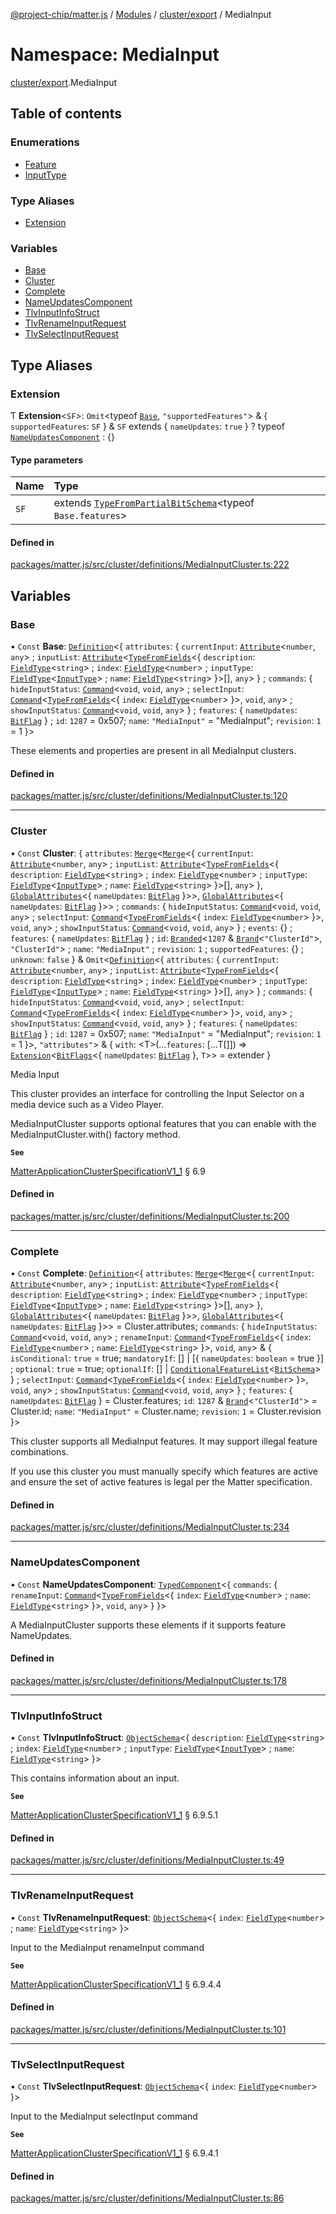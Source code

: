 [@project-chip/matter.js](../README.md) / [Modules](../modules.md) / [cluster/export](cluster_export.md) / MediaInput

# Namespace: MediaInput

[cluster/export](cluster_export.md).MediaInput

## Table of contents

### Enumerations

- [Feature](../enums/cluster_export.MediaInput.Feature.md)
- [InputType](../enums/cluster_export.MediaInput.InputType.md)

### Type Aliases

- [Extension](cluster_export.MediaInput.md#extension)

### Variables

- [Base](cluster_export.MediaInput.md#base)
- [Cluster](cluster_export.MediaInput.md#cluster)
- [Complete](cluster_export.MediaInput.md#complete)
- [NameUpdatesComponent](cluster_export.MediaInput.md#nameupdatescomponent)
- [TlvInputInfoStruct](cluster_export.MediaInput.md#tlvinputinfostruct)
- [TlvRenameInputRequest](cluster_export.MediaInput.md#tlvrenameinputrequest)
- [TlvSelectInputRequest](cluster_export.MediaInput.md#tlvselectinputrequest)

## Type Aliases

### Extension

Ƭ **Extension**\<`SF`\>: `Omit`\<typeof [`Base`](cluster_export.MediaInput.md#base), ``"supportedFeatures"``\> & \{ `supportedFeatures`: `SF`  } & `SF` extends \{ `nameUpdates`: ``true``  } ? typeof [`NameUpdatesComponent`](cluster_export.MediaInput.md#nameupdatescomponent) : {}

#### Type parameters

| Name | Type |
| :------ | :------ |
| `SF` | extends [`TypeFromPartialBitSchema`](schema_export.md#typefrompartialbitschema)\<typeof `Base.features`\> |

#### Defined in

[packages/matter.js/src/cluster/definitions/MediaInputCluster.ts:222](https://github.com/project-chip/matter.js/blob/dfd1dc35/packages/matter.js/src/cluster/definitions/MediaInputCluster.ts#L222)

## Variables

### Base

• `Const` **Base**: [`Definition`](cluster_export.ClusterFactory.md#definition)\<\{ `attributes`: \{ `currentInput`: [`Attribute`](cluster_export.md#attribute)\<`number`, `any`\> ; `inputList`: [`Attribute`](cluster_export.md#attribute)\<[`TypeFromFields`](tlv_export.md#typefromfields)\<\{ `description`: [`FieldType`](../interfaces/tlv_export.FieldType.md)\<`string`\> ; `index`: [`FieldType`](../interfaces/tlv_export.FieldType.md)\<`number`\> ; `inputType`: [`FieldType`](../interfaces/tlv_export.FieldType.md)\<[`InputType`](../enums/cluster_export.MediaInput.InputType.md)\> ; `name`: [`FieldType`](../interfaces/tlv_export.FieldType.md)\<`string`\>  }\>[], `any`\>  } ; `commands`: \{ `hideInputStatus`: [`Command`](cluster_export.md#command)\<`void`, `void`, `any`\> ; `selectInput`: [`Command`](cluster_export.md#command)\<[`TypeFromFields`](tlv_export.md#typefromfields)\<\{ `index`: [`FieldType`](../interfaces/tlv_export.FieldType.md)\<`number`\>  }\>, `void`, `any`\> ; `showInputStatus`: [`Command`](cluster_export.md#command)\<`void`, `void`, `any`\>  } ; `features`: \{ `nameUpdates`: [`BitFlag`](schema_export.md#bitflag-1)  } ; `id`: ``1287`` = 0x507; `name`: ``"MediaInput"`` = "MediaInput"; `revision`: ``1`` = 1 }\>

These elements and properties are present in all MediaInput clusters.

#### Defined in

[packages/matter.js/src/cluster/definitions/MediaInputCluster.ts:120](https://github.com/project-chip/matter.js/blob/dfd1dc35/packages/matter.js/src/cluster/definitions/MediaInputCluster.ts#L120)

___

### Cluster

• `Const` **Cluster**: \{ `attributes`: [`Merge`](util_export.md#merge)\<[`Merge`](util_export.md#merge)\<\{ `currentInput`: [`Attribute`](cluster_export.md#attribute)\<`number`, `any`\> ; `inputList`: [`Attribute`](cluster_export.md#attribute)\<[`TypeFromFields`](tlv_export.md#typefromfields)\<\{ `description`: [`FieldType`](../interfaces/tlv_export.FieldType.md)\<`string`\> ; `index`: [`FieldType`](../interfaces/tlv_export.FieldType.md)\<`number`\> ; `inputType`: [`FieldType`](../interfaces/tlv_export.FieldType.md)\<[`InputType`](../enums/cluster_export.MediaInput.InputType.md)\> ; `name`: [`FieldType`](../interfaces/tlv_export.FieldType.md)\<`string`\>  }\>[], `any`\>  }, [`GlobalAttributes`](cluster_export.md#globalattributes-1)\<\{ `nameUpdates`: [`BitFlag`](schema_export.md#bitflag-1)  }\>\>, [`GlobalAttributes`](cluster_export.md#globalattributes-1)\<\{ `nameUpdates`: [`BitFlag`](schema_export.md#bitflag-1)  }\>\> ; `commands`: \{ `hideInputStatus`: [`Command`](cluster_export.md#command)\<`void`, `void`, `any`\> ; `selectInput`: [`Command`](cluster_export.md#command)\<[`TypeFromFields`](tlv_export.md#typefromfields)\<\{ `index`: [`FieldType`](../interfaces/tlv_export.FieldType.md)\<`number`\>  }\>, `void`, `any`\> ; `showInputStatus`: [`Command`](cluster_export.md#command)\<`void`, `void`, `any`\>  } ; `events`: {} ; `features`: \{ `nameUpdates`: [`BitFlag`](schema_export.md#bitflag-1)  } ; `id`: [`Branded`](util_export.md#branded)\<``1287`` & [`Brand`](util_export.md#brand)\<``"ClusterId"``\>, ``"ClusterId"``\> ; `name`: ``"MediaInput"`` ; `revision`: ``1`` ; `supportedFeatures`: {} ; `unknown`: ``false``  } & `Omit`\<[`Definition`](cluster_export.ClusterFactory.md#definition)\<\{ `attributes`: \{ `currentInput`: [`Attribute`](cluster_export.md#attribute)\<`number`, `any`\> ; `inputList`: [`Attribute`](cluster_export.md#attribute)\<[`TypeFromFields`](tlv_export.md#typefromfields)\<\{ `description`: [`FieldType`](../interfaces/tlv_export.FieldType.md)\<`string`\> ; `index`: [`FieldType`](../interfaces/tlv_export.FieldType.md)\<`number`\> ; `inputType`: [`FieldType`](../interfaces/tlv_export.FieldType.md)\<[`InputType`](../enums/cluster_export.MediaInput.InputType.md)\> ; `name`: [`FieldType`](../interfaces/tlv_export.FieldType.md)\<`string`\>  }\>[], `any`\>  } ; `commands`: \{ `hideInputStatus`: [`Command`](cluster_export.md#command)\<`void`, `void`, `any`\> ; `selectInput`: [`Command`](cluster_export.md#command)\<[`TypeFromFields`](tlv_export.md#typefromfields)\<\{ `index`: [`FieldType`](../interfaces/tlv_export.FieldType.md)\<`number`\>  }\>, `void`, `any`\> ; `showInputStatus`: [`Command`](cluster_export.md#command)\<`void`, `void`, `any`\>  } ; `features`: \{ `nameUpdates`: [`BitFlag`](schema_export.md#bitflag-1)  } ; `id`: ``1287`` = 0x507; `name`: ``"MediaInput"`` = "MediaInput"; `revision`: ``1`` = 1 }\>, ``"attributes"``\> & \{ `with`: \<T\>(...`features`: [...T[]]) => [`Extension`](cluster_export.MediaInput.md#extension)\<[`BitFlags`](schema_export.md#bitflags)\<\{ `nameUpdates`: [`BitFlag`](schema_export.md#bitflag-1)  }, `T`\>\> = extender }

Media Input

This cluster provides an interface for controlling the Input Selector on a media device such as a Video Player.

MediaInputCluster supports optional features that you can enable with the MediaInputCluster.with() factory
method.

**`See`**

[MatterApplicationClusterSpecificationV1_1](../interfaces/spec_export.MatterApplicationClusterSpecificationV1_1.md) § 6.9

#### Defined in

[packages/matter.js/src/cluster/definitions/MediaInputCluster.ts:200](https://github.com/project-chip/matter.js/blob/dfd1dc35/packages/matter.js/src/cluster/definitions/MediaInputCluster.ts#L200)

___

### Complete

• `Const` **Complete**: [`Definition`](cluster_export.ClusterFactory.md#definition)\<\{ `attributes`: [`Merge`](util_export.md#merge)\<[`Merge`](util_export.md#merge)\<\{ `currentInput`: [`Attribute`](cluster_export.md#attribute)\<`number`, `any`\> ; `inputList`: [`Attribute`](cluster_export.md#attribute)\<[`TypeFromFields`](tlv_export.md#typefromfields)\<\{ `description`: [`FieldType`](../interfaces/tlv_export.FieldType.md)\<`string`\> ; `index`: [`FieldType`](../interfaces/tlv_export.FieldType.md)\<`number`\> ; `inputType`: [`FieldType`](../interfaces/tlv_export.FieldType.md)\<[`InputType`](../enums/cluster_export.MediaInput.InputType.md)\> ; `name`: [`FieldType`](../interfaces/tlv_export.FieldType.md)\<`string`\>  }\>[], `any`\>  }, [`GlobalAttributes`](cluster_export.md#globalattributes-1)\<\{ `nameUpdates`: [`BitFlag`](schema_export.md#bitflag-1)  }\>\>, [`GlobalAttributes`](cluster_export.md#globalattributes-1)\<\{ `nameUpdates`: [`BitFlag`](schema_export.md#bitflag-1)  }\>\> = Cluster.attributes; `commands`: \{ `hideInputStatus`: [`Command`](cluster_export.md#command)\<`void`, `void`, `any`\> ; `renameInput`: [`Command`](cluster_export.md#command)\<[`TypeFromFields`](tlv_export.md#typefromfields)\<\{ `index`: [`FieldType`](../interfaces/tlv_export.FieldType.md)\<`number`\> ; `name`: [`FieldType`](../interfaces/tlv_export.FieldType.md)\<`string`\>  }\>, `void`, `any`\> & \{ `isConditional`: ``true`` = true; `mandatoryIf`: [] \| [\{ `nameUpdates`: `boolean` = true }] ; `optional`: ``true`` = true; `optionalIf`: [] \| [`ConditionalFeatureList`](cluster_export.md#conditionalfeaturelist)\<[`BitSchema`](schema_export.md#bitschema)\>  } ; `selectInput`: [`Command`](cluster_export.md#command)\<[`TypeFromFields`](tlv_export.md#typefromfields)\<\{ `index`: [`FieldType`](../interfaces/tlv_export.FieldType.md)\<`number`\>  }\>, `void`, `any`\> ; `showInputStatus`: [`Command`](cluster_export.md#command)\<`void`, `void`, `any`\>  } ; `features`: \{ `nameUpdates`: [`BitFlag`](schema_export.md#bitflag-1)  } = Cluster.features; `id`: ``1287`` & [`Brand`](util_export.md#brand)\<``"ClusterId"``\> = Cluster.id; `name`: ``"MediaInput"`` = Cluster.name; `revision`: ``1`` = Cluster.revision }\>

This cluster supports all MediaInput features. It may support illegal feature combinations.

If you use this cluster you must manually specify which features are active and ensure the set of active
features is legal per the Matter specification.

#### Defined in

[packages/matter.js/src/cluster/definitions/MediaInputCluster.ts:234](https://github.com/project-chip/matter.js/blob/dfd1dc35/packages/matter.js/src/cluster/definitions/MediaInputCluster.ts#L234)

___

### NameUpdatesComponent

• `Const` **NameUpdatesComponent**: [`TypedComponent`](../interfaces/cluster_export.ClusterFactory.TypedComponent.md)\<\{ `commands`: \{ `renameInput`: [`Command`](cluster_export.md#command)\<[`TypeFromFields`](tlv_export.md#typefromfields)\<\{ `index`: [`FieldType`](../interfaces/tlv_export.FieldType.md)\<`number`\> ; `name`: [`FieldType`](../interfaces/tlv_export.FieldType.md)\<`string`\>  }\>, `void`, `any`\>  }  }\>

A MediaInputCluster supports these elements if it supports feature NameUpdates.

#### Defined in

[packages/matter.js/src/cluster/definitions/MediaInputCluster.ts:178](https://github.com/project-chip/matter.js/blob/dfd1dc35/packages/matter.js/src/cluster/definitions/MediaInputCluster.ts#L178)

___

### TlvInputInfoStruct

• `Const` **TlvInputInfoStruct**: [`ObjectSchema`](../classes/tlv_export.ObjectSchema.md)\<\{ `description`: [`FieldType`](../interfaces/tlv_export.FieldType.md)\<`string`\> ; `index`: [`FieldType`](../interfaces/tlv_export.FieldType.md)\<`number`\> ; `inputType`: [`FieldType`](../interfaces/tlv_export.FieldType.md)\<[`InputType`](../enums/cluster_export.MediaInput.InputType.md)\> ; `name`: [`FieldType`](../interfaces/tlv_export.FieldType.md)\<`string`\>  }\>

This contains information about an input.

**`See`**

[MatterApplicationClusterSpecificationV1_1](../interfaces/spec_export.MatterApplicationClusterSpecificationV1_1.md) § 6.9.5.1

#### Defined in

[packages/matter.js/src/cluster/definitions/MediaInputCluster.ts:49](https://github.com/project-chip/matter.js/blob/dfd1dc35/packages/matter.js/src/cluster/definitions/MediaInputCluster.ts#L49)

___

### TlvRenameInputRequest

• `Const` **TlvRenameInputRequest**: [`ObjectSchema`](../classes/tlv_export.ObjectSchema.md)\<\{ `index`: [`FieldType`](../interfaces/tlv_export.FieldType.md)\<`number`\> ; `name`: [`FieldType`](../interfaces/tlv_export.FieldType.md)\<`string`\>  }\>

Input to the MediaInput renameInput command

**`See`**

[MatterApplicationClusterSpecificationV1_1](../interfaces/spec_export.MatterApplicationClusterSpecificationV1_1.md) § 6.9.4.4

#### Defined in

[packages/matter.js/src/cluster/definitions/MediaInputCluster.ts:101](https://github.com/project-chip/matter.js/blob/dfd1dc35/packages/matter.js/src/cluster/definitions/MediaInputCluster.ts#L101)

___

### TlvSelectInputRequest

• `Const` **TlvSelectInputRequest**: [`ObjectSchema`](../classes/tlv_export.ObjectSchema.md)\<\{ `index`: [`FieldType`](../interfaces/tlv_export.FieldType.md)\<`number`\>  }\>

Input to the MediaInput selectInput command

**`See`**

[MatterApplicationClusterSpecificationV1_1](../interfaces/spec_export.MatterApplicationClusterSpecificationV1_1.md) § 6.9.4.1

#### Defined in

[packages/matter.js/src/cluster/definitions/MediaInputCluster.ts:86](https://github.com/project-chip/matter.js/blob/dfd1dc35/packages/matter.js/src/cluster/definitions/MediaInputCluster.ts#L86)
